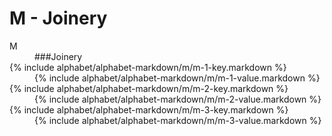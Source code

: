 <div data-role="collapsible" data-inset="false">
	<h1>M - Joinery</h1>

<dl>

<dt class="alphabet-table-key-two">
<div markdown="1">
M
</div>
</dt>
<dd class="alphabet-table-value">
<div markdown="1">
###Joinery
</div>
</dd>

<dt>
<div markdown="1">
{% include alphabet/alphabet-markdown/m/m-1-key.markdown %}
</div>
</dt>
<dd>
<div markdown="1">
{% include alphabet/alphabet-markdown/m/m-1-value.markdown %}
</div>
</dd>

<dt>
<div markdown="1">
{% include alphabet/alphabet-markdown/m/m-2-key.markdown %}
</div>
</dt>
<dd>
<div markdown="1">
{% include alphabet/alphabet-markdown/m/m-2-value.markdown %}
</div>
</dd>

<dt>
<div markdown="1">
{% include alphabet/alphabet-markdown/m/m-3-key.markdown %}
</div>
</dt>
<dd>
<div markdown="1">
{% include alphabet/alphabet-markdown/m/m-3-value.markdown %}
</div>
</dd>
</dl>

</div>